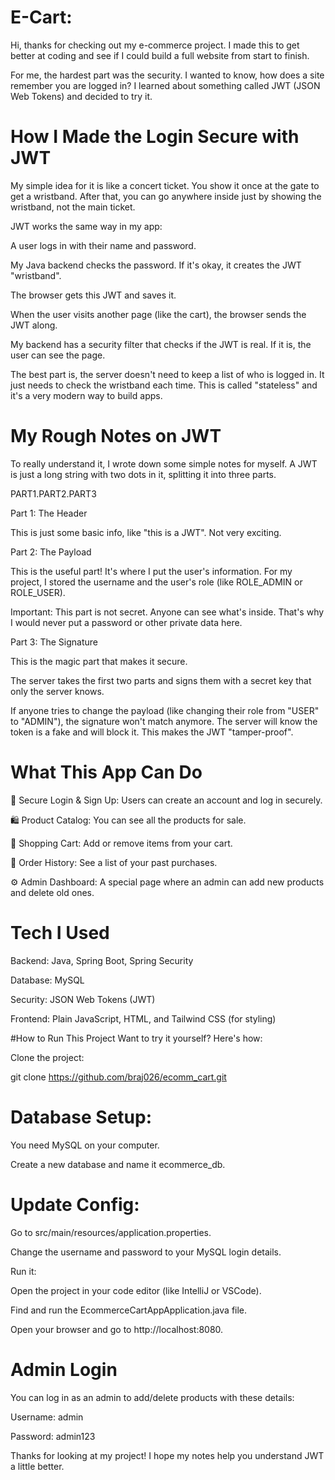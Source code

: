 # E-Cart: 
Hi, thanks for checking out my e-commerce project. I made this to get better at coding and see if I could build a full website from start to finish.

For me, the hardest part was the security. I wanted to know, how does a site remember you are logged in? I learned about something called JWT (JSON Web Tokens) and decided to try it.

# How I Made the Login Secure with JWT
My simple idea for it is like a concert ticket. You show it once at the gate to get a wristband. After that, you can go anywhere inside just by showing the wristband, not the main ticket.

JWT works the same way in my app:

A user logs in with their name and password.

My Java backend checks the password. If it's okay, it creates the JWT "wristband".

The browser gets this JWT and saves it.

When the user visits another page (like the cart), the browser sends the JWT along.

My backend has a security filter that checks if the JWT is real. If it is, the user can see the page.

The best part is, the server doesn't need to keep a list of who is logged in. It just needs to check the wristband each time. This is called "stateless" and it's a very modern way to build apps.

# My Rough Notes on JWT
To really understand it, I wrote down some simple notes for myself. A JWT is just a long string with two dots in it, splitting it into three parts.

PART1.PART2.PART3

Part 1: The Header

This is just some basic info, like "this is a JWT". Not very exciting.

Part 2: The Payload

This is the useful part! It's where I put the user's information. For my project, I stored the username and the user's role (like ROLE_ADMIN or ROLE_USER).

Important: This part is not secret. Anyone can see what's inside. That's why I would never put a password or other private data here.

Part 3: The Signature

This is the magic part that makes it secure.

The server takes the first two parts and signs them with a secret key that only the server knows.

If anyone tries to change the payload (like changing their role from "USER" to "ADMIN"), the signature won't match anymore. The server will know the token is a fake and will block it. This makes the JWT "tamper-proof".

# What This App Can Do
🔐 Secure Login & Sign Up: Users can create an account and log in securely.

🛍️ Product Catalog: You can see all the products for sale.

🛒 Shopping Cart: Add or remove items from your cart.

📜 Order History: See a list of your past purchases.

⚙️ Admin Dashboard: A special page where an admin can add new products and delete old ones.

# Tech I Used
Backend: Java, Spring Boot, Spring Security

Database: MySQL

Security: JSON Web Tokens (JWT)

Frontend: Plain JavaScript, HTML, and Tailwind CSS (for styling)

#How to Run This Project
Want to try it yourself? Here's how:

Clone the project:

git clone https://github.com/braj026/ecomm_cart.git

# Database Setup:

You need MySQL on your computer.

Create a new database and name it ecommerce_db.

# Update Config:

Go to src/main/resources/application.properties.

Change the username and password to your MySQL login details.

Run it:

Open the project in your code editor (like IntelliJ or VSCode).

Find and run the EcommerceCartAppApplication.java file.

Open your browser and go to http://localhost:8080.

# Admin Login
You can log in as an admin to add/delete products with these details:

Username: admin

Password: admin123

Thanks for looking at my project! I hope my notes help you understand JWT a little better.
